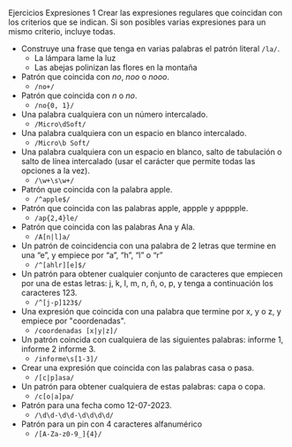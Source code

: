 Ejercicios Expresiones 1
Crear las expresiones regulares que coincidan con los criterios que se indican. Si son posibles
varias expresiones para un mismo criterio, incluye todas.

- Construye una frase que tenga en varias palabras el patrón literal `/la/`.
    - La lámpara lame la luz
    - Las abejas polinizan las flores en la montaña
- Patrón que coincida con _no_, _noo_ o _nooo_.
    - `/no+/`
- Patrón que coincida con _n_ o _no_.
    - `/no{0, 1}/`
- Una palabra cualquiera con un número intercalado.
    - `/Micro\dSoft/`
- Una palabra cualquiera con un espacio en blanco intercalado.
    - `/Micro\b Soft/`
- Una palabra cualquiera con un espacio en blanco, salto de tabulación o salto de línea
intercalado (usar el carácter que permite todas las opciones a la vez).
    - `/\w+\s\w+/`
- Patrón que coincida con la palabra apple.
    - `/^apple$/`
- Patrón que coincida con las palabras apple, appple y apppple.
    - `/ap{2,4}le/`
- Patrón que coincida con las palabras Ana y Ala.
    - `/A[n|l]a/`
- Un patrón de coincidencia con una palabra de 2 letras que termine en una “e”, y
empiece por “a”, “h”, “l” o “r”
    - `/^[ahlr][e]$/`
- Un patrón para obtener cualquier conjunto de caracteres que empiecen por una de
estas letras: j, k, l, m, n, ñ, o, p, y tenga a continuación los caracteres 123.
    - `/^[j-p]123$/`
- Una expresión que coincida con una palabra que termine por x, y o z, y empiece por
"coordenadas".
	- `/coordenadas [x|y|z]/`
- Un patrón coincida con cualquiera de las siguientes palabras: informe 1, informe 2 informe 3.
    - `/informe\s[1-3]/`
- Crear una expresión que coincida con las palabras casa o pasa.
	- `/[c|p]asa/`
- Un patrón para obtener cualquiera de estas palabras: capa o copa.
	- `/c[o|a]pa/`
- Patrón para una fecha como 12-07-2023.
	- `/\d\d-\d\d-\d\d\d\d/`
- Patrón para un pin con 4 caracteres alfanumérico
	- `/[A-Za-z0-9_]{4}/`